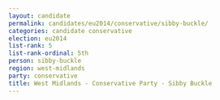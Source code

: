 ```yaml
---
layout: candidate
permalink: candidates/eu2014/conservative/sibby-buckle/
categories: candidate conservative
election: eu2014
list-rank: 5
list-rank-ordinal: 5th
person: sibby-buckle
region: west-midlands
party: conservative
title: West Midlands - Conservative Party - Sibby Buckle
---
```


